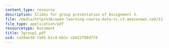 ```yaml
---
content_type: resource
description: Slides for group presentation of Assignment 3.
file: /media/https%3A/open-learning-course-data-rc.s3.amazonaws.com/11-946j-beijing-urban-design-studio-summer-2004/ca59ae3d7a95b1c4bb1ccbd22f98d7fd_3group1.pdf
file_type: application/pdf
resourcetype: Document
title: 3group1.pdf
uid: ca59ae3d-7a95-b1c4-bb1c-cbd22f98d7fd
---
```

